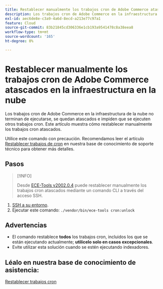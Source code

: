 ```yaml
---
title: Restablecer manualmente los trabajos cron de Adobe Commerce atascados en la infraestructura en la nube
description: Los trabajos cron de Adobe Commerce en la infraestructura de la nube no terminan de ejecutarse, se quedan atascados e impiden que se ejecuten otros trabajos cron. Este artículo muestra cómo restablecer manualmente los trabajos cron atascados.
exl-id: aec6de8e-c3a9-4a6d-8ecd-a213e77c97a1
feature: Cloud
source-git-commit: 83b21845cd306336e1cb193a9541478c8a38eea8
workflow-type: tm+mt
source-wordcount: '165'
ht-degree: 0%

---
```


# Restablecer manualmente los trabajos cron de Adobe Commerce atascados en la infraestructura en la nube

Los trabajos cron de Adobe Commerce en la infraestructura de la nube no terminan de ejecutarse, se quedan atascados e impiden que se ejecuten otros trabajos cron. Este artículo muestra cómo restablecer manualmente los trabajos cron atascados.

Utilice este comando con precaución. Recomendamos leer el artículo [Restablecer trabajos de cron](https://experienceleague.adobe.com/docs/commerce-knowledge-base/kb/troubleshooting/miscellaneous/cron-job-is-stuck-in-running-status.html) en nuestra base de conocimiento de soporte técnico para obtener más detalles.

## Pasos

>[!INFO]
>
>Desde [ECE-Tools v2002.0.4](https://experienceleague.adobe.com/docs/commerce-cloud-service/user-guide/release-notes/cloud-release-archive.html#v2002.0.4) puede restablecer manualmente los trabajos cron atascados mediante un comando CLI a través del acceso SSH.

1. [SSH a su entorno](https://experienceleague.adobe.com/docs/commerce-cloud-service/user-guide/develop/secure-connections.html).
1. Ejecutar este comando: `./vendor/bin/ece-tools cron:unlock`

## Advertencias

* El comando restablece **todos** los trabajos cron, incluidos los que se están ejecutando actualmente; **utilícelo solo en casos excepcionales**.
* Evite utilizar esta solución cuando se estén ejecutando indexadores.

## Léalo en nuestra base de conocimiento de asistencia:

[Restablecer trabajos cron](https://experienceleague.adobe.com/docs/commerce-knowledge-base/kb/troubleshooting/miscellaneous/cron-job-is-stuck-in-running-status.html)
